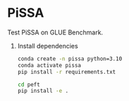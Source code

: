 # PiSSA
Test PiSSA on GLUE Benchmark.


1. Install dependencies

   ```bash
   conda create -n pissa python=3.10
   conda activate pissa
   pip install -r requirements.txt

   ```

   ```bash
   cd peft
   pip install -e .
   ```

